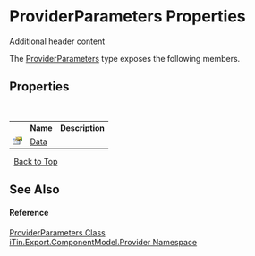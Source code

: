 # ProviderParameters Properties
Additional header content 

The <a href="1e582920-3480-1476-7450-1ec39495fc62">ProviderParameters</a> type exposes the following members.


## Properties
&nbsp;<table><tr><th></th><th>Name</th><th>Description</th></tr><tr><td>![Public property](media/pubproperty.gif "Public property")</td><td><a href="0aff8f25-93c8-6fdb-8682-ff2647c0a4a9">Data</a></td><td /></tr></table>&nbsp;
<a href="#providerparameters-properties">Back to Top</a>

## See Also


#### Reference
<a href="1e582920-3480-1476-7450-1ec39495fc62">ProviderParameters Class</a><br /><a href="723a96b5-5779-2554-cf17-05149bfcb802">iTin.Export.ComponentModel.Provider Namespace</a><br />
